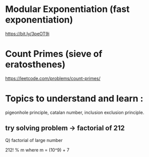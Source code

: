 # Modular Exponentiation (fast exponentiation)
https://bit.ly/3peOT9i 

# Count Primes (sieve of eratosthenes)
https://leetcode.com/problems/count-primes/

# Topics to understand and learn : 
pigeonhole principle,
catalan number,
inclusion exclusion principle.


## try solving problem -> factorial of 212
Q) factorial of large number

212! % m
where m = (10^9) + 7